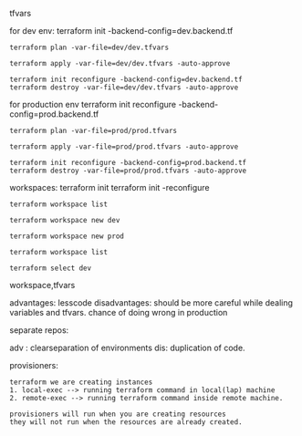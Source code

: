 tfvars

for dev env:
    terraform init -backend-config=dev.backend.tf

    terraform plan -var-file=dev/dev.tfvars

    terraform apply -var-file=dev/dev.tfvars -auto-approve

    terraform init reconfigure -backend-config=dev.backend.tf
    terraform destroy -var-file=dev/dev.tfvars -auto-approve

for production env
    terraform init reconfigure -backend-config=prod.backend.tf

    terraform plan -var-file=prod/prod.tfvars

    terraform apply -var-file=prod/prod.tfvars -auto-approve

    terraform init reconfigure -backend-config=prod.backend.tf
    terraform destroy -var-file=prod/prod.tfvars -auto-approve

workspaces:
    terraform init
    terraform init -reconfigure

    terraform workspace list

    terraform workspace new dev

    terraform workspace new prod

    terraform workspace list

    terraform select dev


workspace,tfvars

advantages: lesscode
disadvantages: should be more careful while dealing variables and tfvars. chance of doing wrong in production

separate repos:

adv : clearseparation of environments
dis: duplication of code.

provisioners:

    terraform we are creating instances 
    1. local-exec --> running terraform command in local(lap) machine
    2. remote-exec --> running terraform command inside remote machine.

    provisioners will run when you are creating resources
    they will not run when the resources are already created.

